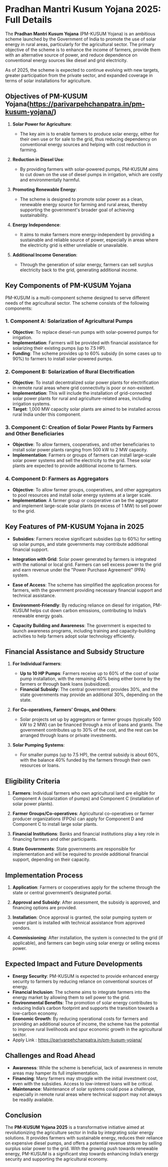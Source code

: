 # Pradhan Mantri Kusum Yojana 2025: Full Details

The **Pradhan Mantri Kusum Yojana** (PM-KUSUM Yojana) is an ambitious scheme launched by the Government of India to promote the use of solar energy in rural areas, particularly for the agricultural sector. The primary objective of the scheme is to enhance the income of farmers, provide them with an alternative source of power, and reduce dependence on conventional energy sources like diesel and grid electricity.

As of 2025, the scheme is expected to continue evolving with new targets, greater participation from the private sector, and expanded coverage in terms of solar installations for agriculture.

## Objectives of PM-KUSUM Yojana(https://parivarpehchanpatra.in/pm-kusum-yojana/)

1. **Solar Power for Agriculture**:
   - The key aim is to enable farmers to produce solar energy, either for their own use or for sale to the grid, thus reducing dependency on conventional energy sources and helping with cost reduction in farming.

2. **Reduction in Diesel Use**:
   - By providing farmers with solar-powered pumps, PM-KUSUM aims to cut down on the use of diesel pumps in irrigation, which are costly and environmentally harmful.

3. **Promoting Renewable Energy**:
   - The scheme is designed to promote solar power as a clean, renewable energy source for farming and rural areas, thereby supporting the government's broader goal of achieving sustainability.

4. **Energy Independence**:
   - It aims to make farmers more energy-independent by providing a sustainable and reliable source of power, especially in areas where the electricity grid is either unreliable or unavailable.

5. **Additional Income Generation**:
   - Through the generation of solar energy, farmers can sell surplus electricity back to the grid, generating additional income.

## Key Components of PM-KUSUM Yojana

PM-KUSUM is a multi-component scheme designed to serve different needs of the agricultural sector. The scheme consists of the following components:

### 1. Component A: Solarization of Agricultural Pumps
- **Objective**: To replace diesel-run pumps with solar-powered pumps for irrigation.
- **Implementation**: Farmers will be provided with financial assistance for solarizing their existing pumps (up to 7.5 HP).
- **Funding**: The scheme provides up to 60% subsidy (in some cases up to 90%) to farmers to install solar-powered pumps.

### 2. Component B: Solarization of Rural Electrification
- **Objective**: To install decentralized solar power plants for electrification in remote rural areas where grid connectivity is poor or non-existent.
- **Implementation**: This will include the installation of grid-connected solar power plants for rural and agriculture-related areas, including irrigation systems.
- **Target**: 1,000 MW capacity solar plants are aimed to be installed across rural India under this component.

### 3. Component C: Creation of Solar Power Plants by Farmers and Other Beneficiaries
- **Objective**: To allow farmers, cooperatives, and other beneficiaries to install solar power plants ranging from 500 kW to 2 MW capacity.
- **Implementation**: Farmers or groups of farmers can install large-scale solar power systems and sell the electricity to the grid. These solar plants are expected to provide additional income to farmers.

### 4. Component D: Farmers as Aggregators
- **Objective**: To allow farmer groups, cooperatives, and other aggregators to pool resources and install solar energy systems at a larger scale.
- **Implementation**: A farmer group or cooperative can be the aggregator and implement large-scale solar plants (in excess of 1 MW) to sell power to the grid.

## Key Features of PM-KUSUM Yojana in 2025

- **Subsidies**: Farmers receive significant subsidies (up to 60%) for setting up solar pumps, and state governments may contribute additional financial support.
  
- **Integration with Grid**: Solar power generated by farmers is integrated with the national or local grid. Farmers can sell excess power to the grid and earn revenue under the "Power Purchase Agreement" (PPA) system.

- **Ease of Access**: The scheme has simplified the application process for farmers, with the government providing necessary financial support and technical assistance.

- **Environment-Friendly**: By reducing reliance on diesel for irrigation, PM-KUSUM helps cut down carbon emissions, contributing to India’s renewable energy goals.

- **Capacity Building and Awareness**: The government is expected to launch awareness programs, including training and capacity-building activities to help farmers adopt solar technology efficiently.

## Financial Assistance and Subsidy Structure

1. **For Individual Farmers**:
   - **Up to 10 HP Pumps**: Farmers receive up to 60% of the cost of solar pump installation, with the remaining 40% being either borne by the farmers or through bank loans (subsidized).
   - **Financial Subsidy**: The central government provides 30%, and the state governments may provide an additional 30%, depending on the state.

2. **For Co-operatives, Farmers’ Groups, and Others**:
   - Solar projects set up by aggregators or farmer groups (typically 500 kW to 2 MW) can be financed through a mix of loans and grants. The government contributes up to 30% of the cost, and the rest can be arranged through loans or private investments.

3. **Solar Pumping Systems**:
   - For smaller pumps (up to 7.5 HP), the central subsidy is about 60%, with the balance 40% funded by the farmers through their own resources or loans.

## Eligibility Criteria

1. **Farmers**: Individual farmers who own agricultural land are eligible for Component A (solarization of pumps) and Component C (installation of solar power plants).
   
2. **Farmer Groups/Co-operatives**: Agricultural co-operatives or farmer producer organizations (FPOs) can apply for Component D and Component C to install large solar plants.
   
3. **Financial Institutions**: Banks and financial institutions play a key role in financing farmers and other participants.

4. **State Governments**: State governments are responsible for implementation and will be required to provide additional financial support, depending on their capacity.

## Implementation Process

1. **Application**: Farmers or cooperatives apply for the scheme through the state or central government’s designated portal.
   
2. **Approval and Subsidy**: After assessment, the subsidy is approved, and financing options are provided.

3. **Installation**: Once approval is granted, the solar pumping system or power plant is installed with technical assistance from approved vendors.

4. **Commissioning**: After installation, the system is connected to the grid (if applicable), and farmers can begin using solar energy or selling excess power.

## Expected Impact and Future Developments

- **Energy Security**: PM-KUSUM is expected to provide enhanced energy security to farmers by reducing reliance on conventional sources of energy.
- **Financial Inclusion**: The scheme aims to integrate farmers into the energy market by allowing them to sell power to the grid.
- **Environmental Benefits**: The promotion of solar energy contributes to reducing India’s carbon footprint and supports the transition towards a low-carbon economy.
- **Economic Growth**: By reducing operational costs for farmers and providing an additional source of income, the scheme has the potential to improve rural livelihoods and spur economic growth in the agricultural sector.
- Apply Link : https://parivarpehchanpatra.in/pm-kusum-yojana/

## Challenges and Road Ahead

- **Awareness**: While the scheme is beneficial, lack of awareness in remote areas may hamper its full implementation. 
- **Financing**: Many farmers may struggle with the initial investment cost, even with the subsidies. Access to low-interest loans will be critical.
- **Maintenance**: Maintenance of solar systems could pose a challenge, especially in remote rural areas where technical support may not always be readily available.

## Conclusion

The **PM-KUSUM Yojana 2025** is a transformative initiative aimed at revolutionizing the agriculture sector in India by integrating solar energy solutions. It provides farmers with sustainable energy, reduces their reliance on expensive diesel pumps, and offers a potential revenue stream by selling surplus solar power to the grid. With the growing push towards renewable energy, PM-KUSUM is a significant step towards enhancing India’s energy security and supporting the agricultural economy.
